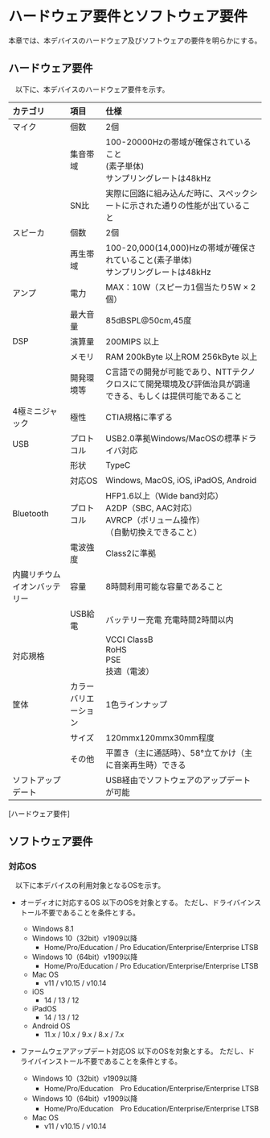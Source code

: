 # ハードウェア要件とソフトウェア要件

本章では、本デバイスのハードウェア及びソフトウェアの要件を明らかにする。

## ハードウェア要件

　以下に、本デバイスのハードウェア要件を示す。

|**カテゴリ**                |**項目**            |**仕様**                                                                                                                     |
|:--|:--|:--|
|マイク                      |個数                |2個                                                                                                                          |
|                            |集音帯域            |100-20000Hzの帯域が確保されていること<br>(素子単体)<br>サンプリングレートは48kHz                                                                                        |
|                            |SN比                |実際に回路に組み込んだ時に、スペックシートに示された通りの性能が出ていること                                                         |
|スピーカ                    |個数                |2個                                                                                                                          |
|                            |再生帯域            |100-20,000(14,000)Hzの帯域が確保されていること(素子単体)<br>サンプリングレートは48kHz|
|アンプ                      |電力                |MAX：10W（スピーカ1個当たり5W × 2個）                                                                                                          |
|                            |最大音量            |85dBSPL@50cm,45度                                                                                                            |
|DSP                         |演算量              |200MIPS 以上                                                                                                                  |
|                            |メモリ              |RAM 200kByte 以上ROM 256kByte 以上                                                                                           |
|                            |開発環境等          |C言語での開発が可能であり、NTTテクノクロスにて開発環境及び評価治具が調達できる、もしくは提供可能であること                              |
|4極ミニジャック             |極性                |CTIA規格に準ずる                                                                                                             |
|USB                         |プロトコル          |USB2.0準拠Windows/MacOSの標準ドライバ対応                                                                                    |
|                            |形状                |TypeC                                                                                                                        |
|                            |対応OS              |Windows, MacOS, iOS, iPadOS, Android                                                                                                 |
|Bluetooth                   |プロトコル          |HFP1.6以上（Wide band対応）<br>A2DP（SBC, AAC対応）<br>AVRCP（ボリューム操作）<br>（自動切換えできること）                           |
|                            |電波強度            |Class2に準拠                                                                                                                 |
|内臓リチウムイオンバッテリー|容量                |8時間利用可能な容量であること                                                                                                  |
|                            |USB給電             |バッテリー充電 充電時間2時間以内                                                                          |
|対応規格                    |                    |VCCI ClassB<br>RoHS<br>PSE<br>技適（電波）                                                                                              |
|筐体                        |カラーバリエーション|1色ラインナップ                                                                                                              |
|                            |サイズ              |120mmⅹ120mmⅹ30mm程度                                                                                                       |
|                            |その他              |平置き（主に通話時）、58°立てかけ（主に音楽再生時）できる                                                                         |
|ソフトアップデート          |                    |USB経由でソフトウェアのアップデートが可能                                                                                    |
[ハードウェア要件]



## ソフトウェア要件
### 対応OS
　以下に本デバイスの利用対象となるOSを示す。

* オーディオに対応するOS
以下のOSを対象とする。
ただし、ドライバインストール不要であることを条件とする。

  * Windows 8.1
  * Windows 10（32bit）v1909以降
    * Home/Pro/Education / Pro Education/Enterprise/Enterprise LTSB
  * Windows 10（64bit）v1909以降
    * Home/Pro/Education / Pro Education/Enterprise/Enterprise LTSB
  * Mac OS 
    * v11 / v10.15 / v10.14
  * iOS 
    * 14 / 13 / 12
  * iPadOS
    * 14 / 13 / 12
  * Android OS
    * 11.x / 10.x / 9.x / 8.x / 7.x


* ファームウェアアップデート対応OS
以下のOSを対象とする。
ただし、ドライバインストール不要であることを条件とする。

  * Windows 10（32bit）v1909以降
    * Home/Pro/Education　Pro Education/Enterprise/Enterprise LTSB
  * Windows 10（64bit）v1909以降
    * Home/Pro/Education　Pro Education/Enterprise/Enterprise LTSB
  * Mac OS 
    * v11 / v10.15 / v10.14

